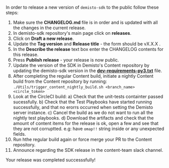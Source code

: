 In order to release a new version of `demisto-sdk` to the public follow these steps:

1) Make sure the **CHANGELOG.md** file is in order and is updated with all the changes in the current release.
2) In demisto-sdk repository's main page click on **releases**.
3) Click on **Draft a new release**.
4) Update the **Tag version** and **Release title** - the form should be vX.X.X .
5) In the **Describe the release** text box enter the CHANGELOG contents for this release.
6) Press **Publish release** - your release is now public.
7) Update the version of the SDK in Demisto's Content repository by updating the demisto-sdk version in the [**dev-requirements-py3.txt**](https://github.com/demisto/content/blob/master/dev-requirements-py3.txt) file.
8) After completing the regular Content build, initiate a nightly Content build from the Content repository by running: `./Utils/trigger_content_nightly_build.sh <branch_name> <circle_token>`
9) Look at the CircleCI build:
  a) Check that the unit-tests containter passed sucessfully.
  b) Check that the Test Playbooks have started running successfully, and that no erorrs occurred when setting the Demisto server instance.
  c) Cancel the build as we do not want to run all the nightly test playbooks.
  d) Download the artifacts and check that the amount of content items for the release is ok, open a few and see that they are      not corruptted. e.g: have `omap!!` string inside or any unexpected fields.
10) Run hthe regular build again or force merge your PR to the Content repository.
11) Announce regarding the SDK release in the content-team slack channel.

Your release was completed successsfully!
